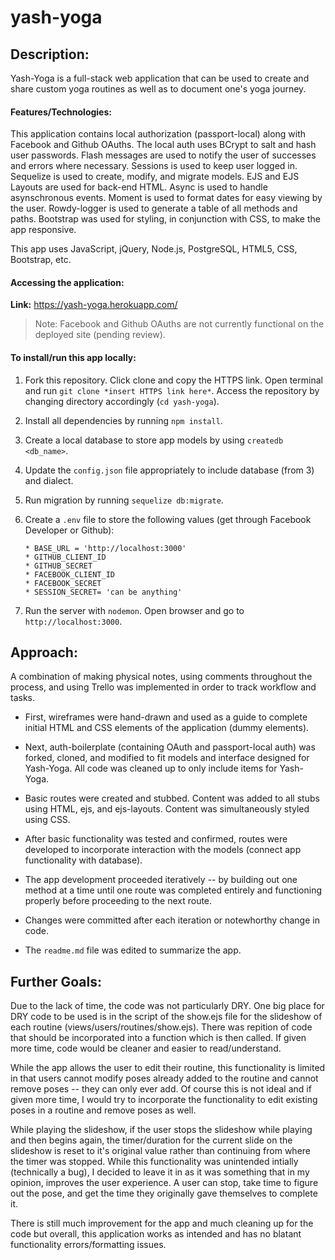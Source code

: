 # yash-yoga

## Description:

Yash-Yoga is a full-stack web application that can be used to create and share custom yoga routines as well as to document one's yoga journey.

#### Features/Technologies:

This application contains local authorization (passport-local) along with Facebook and Github OAuths. The local auth uses BCrypt to salt and hash user passwords. Flash messages are used to notify the user of successes and errors where necessary. Sessions is used to keep user logged in. Sequelize is used to create, modify, and migrate models. EJS and EJS Layouts are used for back-end HTML. Async is used to handle asynschronous events. Moment is used to format dates for easy viewing by the user. Rowdy-logger is used to generate a table of all methods and paths. Bootstrap was used for styling, in conjunction with CSS, to make the app responsive.


This app uses JavaScript, jQuery, Node.js, PostgreSQL, HTML5, CSS, Bootstrap, etc. 

#### Accessing the application:
**Link:** https://yash-yoga.herokuapp.com/

> Note: Facebook and Github OAuths are not currently functional on the deployed site (pending review).

#### To install/run this app locally:

1. Fork this repository. Click clone and copy the HTTPS link. Open terminal and run `git clone *insert HTTPS link here*`. Access the repository by changing directory accordingly (`cd yash-yoga`). 

2. Install all dependencies by running `npm install`.

3. Create a local database to store app models by using `createdb <db_name>`.

4. Update the `config.json` file appropriately to include database (from 3) and dialect.

5. Run migration by running `sequelize db:migrate`.

6. Create a `.env` file to store the following values (get through Facebook Developer or Github):
    ```
    * BASE_URL = 'http://localhost:3000'
    * GITHUB_CLIENT_ID
    * GITHUB_SECRET
    * FACEBOOK_CLIENT_ID
    * FACEBOOK_SECRET
    * SESSION_SECRET= 'can be anything'
    ```

7. Run the server with `nodemon`. Open browser and go to `http://localhost:3000`.

## Approach:

A combination of making physical notes, using comments throughout the process, and using Trello was implemented in order to track workflow and tasks.

* First, wireframes were hand-drawn and used as a guide to complete initial HTML and CSS elements of the application (dummy elements).

* Next, auth-boilerplate (containing OAuth and passport-local auth) was forked, cloned, and modified to fit models and interface designed for Yash-Yoga. All code was cleaned up to only include items for Yash-Yoga.

* Basic routes were created and stubbed. Content was added to all stubs using HTML, ejs, and ejs-layouts. Content was simultaneously styled using CSS.

* After basic functionality was tested and confirmed, routes were developed to incorporate interaction with the models (connect app functionality with database).

* The app development proceeded iteratively -- by building out one method at a time until one route was completed entirely and functioning properly before proceeding to the next route.

* Changes were committed after each iteration or notewhorthy change in code.

* The `readme.md` file was edited to summarize the app.

## Further Goals:
Due to the lack of time, the code was not particularly DRY. One big place for DRY code to be used is in the script of the show.ejs file for the slideshow of each routine (views/users/routines/show.ejs). There was repition of code that should be incorporated into a function which is then called. If given more time, code would be cleaner and easier to read/understand.

While the app allows the user to edit their routine, this functionality is limited in that users cannot modify poses already added to the routine and cannot remove poses -- they can only ever add. Of course this is not ideal and if given more time, I would try to incorporate the functionality to edit existing poses in a routine and remove poses as well.

While playing the slideshow, if the user stops the slideshow while playing and then begins again, the timer/duration for the current slide on the slideshow is reset to it's original value rather than continuing from where the timer was stopped. While this functionality was unintended intially (technically a bug), I decided to leave it in as it was something that in my opinion, improves the user experience. A user can stop, take time to figure out the pose, and get the time they originally gave themselves to complete it.

There is still much improvement for the app and much cleaning up for the code but overall, this application works as intended and has no blatant functionality errors/formatting issues.

